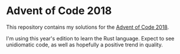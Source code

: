 Advent of Code 2018
===================

This repository contains my solutions for the
[Advent of Code 2018](https://adventofcode.com/2018).

I'm using this year's edition to learn the Rust language. Expect to see
unidiomatic code, as well as hopefully a positive trend in quality.
